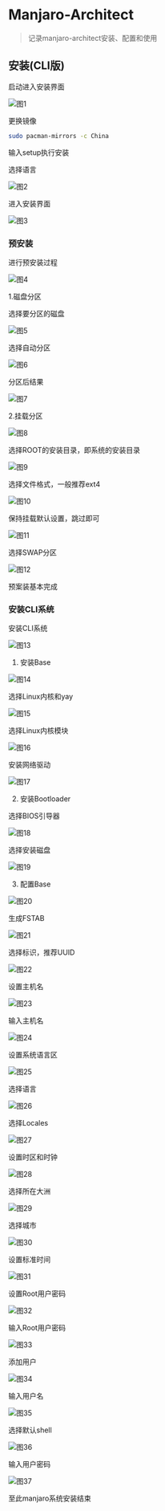 # Manjaro-Architect

> 记录manjaro-architect安装、配置和使用

## 安装(CLI版)

启动进入安装界面

![图1](/img/manjaro-1.jpg)

更换镜像

```bash
sudo pacman-mirrors -c China
```

输入setup执行安装

选择语言

![图2](/img/manjaro-2.jpg)

进入安装界面

![图3](/img/manjaro-3.jpg)

### 预安装

进行预安装过程

![图4](/img/manjaro-4.jpg)

1.磁盘分区

选择要分区的磁盘

![图5](/img/manjaro-5.jpg)

选择自动分区

![图6](/img/manjaro-6.jpg)

分区后结果

![图7](/img/manjaro-7.jpg)

2.挂载分区

![图8](/img/manjaro-8.jpg)

选择ROOT的安装目录，即系统的安装目录

![图9](/img/manjaro-9.jpg)

选择文件格式，一般推荐ext4

![图10](/img/manjaro-10.jpg)

保持挂载默认设置，跳过即可

![图11](/img/manjaro-11.jpg)

选择SWAP分区

![图12](/img/manjaro-12.jpg)

预案装基本完成

### 安装CLI系统

安装CLI系统

![图13](/img/manjaro-13.jpg)

1. 安装Base

![图14](/img/manjaro-14.jpg)

选择Linux内核和yay

![图15](/img/manjaro-15.jpg)

选择Linux内核模块

![图16](/img/manjaro-16.jpg)

安装网络驱动

![图17](/img/manjaro-17.jpg)

2. 安装Bootloader

选择BIOS引导器

![图18](/img/manjaro-18.jpg)

选择安装磁盘

![图19](/img/manjaro-19.jpg)

3. 配置Base

![图20](/img/manjaro-20.jpg)

生成FSTAB

![图21](/img/manjaro-21.jpg)

选择标识，推荐UUID

![图22](/img/manjaro-22.jpg)

设置主机名

![图23](/img/manjaro-23.jpg)

输入主机名

![图24](/img/manjaro-24.jpg)

设置系统语言区

![图25](/img/manjaro-25.jpg)

选择语言

![图26](/img/manjaro-26.jpg)

选择Locales

![图27](/img/manjaro-27.jpg)

设置时区和时钟

![图28](/img/manjaro-28.jpg)

选择所在大洲

![图29](/img/manjaro-29.jpg)

选择城市

![图30](/img/manjaro-30.jpg)

设置标准时间

![图31](/img/manjaro-31.jpg)

设置Root用户密码

![图32](/img/manjaro-32.jpg)

输入Root用户密码

![图33](/img/manjaro-33.jpg)

添加用户

![图34](/img/manjaro-34.jpg)

输入用户名

![图35](/img/manjaro-35.jpg)

选择默认shell

![图36](/img/manjaro-36.jpg)

输入用户密码

![图37](/img/manjaro-37.jpg)

至此manjaro系统安装结束
